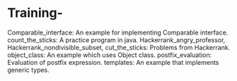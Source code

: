 # Training-
Comparable_interface: An example for implementing Comparable interface.
count_the_sticks: A practice program in java.
Hackerrank_angry_professor, Hackerrank_nondivisible_subset, cut_the_sticks: Problems from Hackerrank.
object_class: An example which uses Object class.
postfix_evaluation: Evaluation of postfix expression.
templates: An example that implements generic types.



